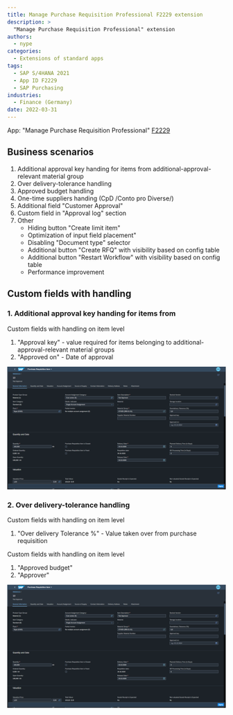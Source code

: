 ```yaml
---
title: Manage Purchase Requisition Professional F2229 extension
description: >
  "Manage Purchase Requisition Professional" extension
authors:
  - nype
categories:
  - Extensions of standard apps
tags:
  - SAP S/4HANA 2021
  - App ID F2229
  - SAP Purchasing
industries:
  - Finance (Germany)
date: 2022-03-31
---
```


<!-- more -->

App: "Manage Purchase Requisition Professional" [F2229]( https://fioriappslibrary.hana.ondemand.com/sap/fix/externalViewer/#/detail/Apps(%27F2229%27)/S23OP )

## Business scenarios
1. Additional approval key handing for items from additional-approval-relevant material group
3. Over delivery-tolerance handling
4. Approved budget handling
5. One-time suppliers handing (CpD /Conto pro Diverse/)
6. Additional field "Customer Approval"
7. Custom field in "Approval log" section
8. Other
    - Hiding button "Create limit item"
    - Optimization of input field placement"
    - Disabling "Document type" selector
    - Additional button "Create RFQ" with visibility based on config table
    - Additional button "Restart Workflow" with visibility based on config table
    - Performance improvement

## Custom fields with handling

### 1. Additional approval key handing for items from 

Custom fields with handling on item level

1. "Approval key" - value required for items belonging to additional-approval-relevant material groups
2. "Approved on" - Date of approval

[![Extended SAP Fiori app R0002 ](R0002/F2229.png)](R0002/F2229.png)

### 2. Over delivery-tolerance handling
Custom fields with handling on item level

1. "Over delivery Tolerance %" - Value taken over from purchase requisition

Custom fields with handling on item level

1. "Approved budget"
2. "Approver"

[![Extended SAP Fiori app R0002 ](R0002/F2229.png)](R0002/F2229.png)
